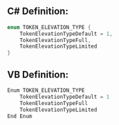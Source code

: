 
## C# Definition:
```cs
enum TOKEN_ELEVATION_TYPE {
    TokenElevationTypeDefault = 1,
    TokenElevationTypeFull,    
    TokenElevationTypeLimited
}
```

## VB Definition:
```cs
Enum TOKEN_ELEVATION_TYPE
    TokenElevationTypeDefault = 1
    TokenElevationTypeFull
    TokenElevationTypeLimited
End Enum
```
